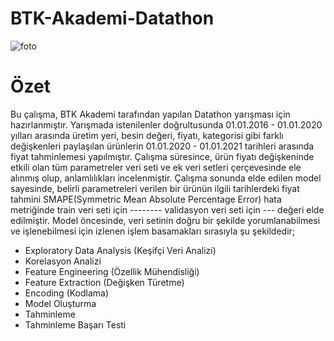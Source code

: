 # BTK-Akademi-Datathon
![foto](https://user-images.githubusercontent.com/63146261/161426084-a86656e8-eee0-44f2-bc0a-56fd8471acf2.jpg)
# Özet
Bu çalışma, BTK Akademi tarafından yapılan Datathon yarışması için hazırlanmıştır. Yarışmada istenilenler doğrultusunda 01.01.2016 - 01.01.2020 yılları arasında üretim yeri, besin değeri, fiyatı, kategorisi gibi farklı değişkenleri paylaşılan ürünlerin 01.01.2020 - 01.01.2021 tarihleri arasında fiyat tahminlemesi yapılmıştır. Çalışma süresince, ürün fiyatı değişkeninde etkili olan tüm parametreler veri seti ve ek veri setleri çerçevesinde ele alınmış olup, anlamlılıkları incelenmiştir. Çalışma sonunda elde edilen model sayesinde, belirli parametreleri verilen bir ürünün ilgili tarihlerdeki fiyat tahmini SMAPE(Symmetric Mean Absolute Percentage Error) hata metriğinde train veri seti için -------- validasyon veri seti için --- değeri elde edilmiştir. Model öncesinde, veri setinin doğru bir şekilde yorumlanabilmesi ve işlenebilmesi için izlenen işlem basamakları sırasıyla şu şekildedir;
 * Exploratory Data Analysis (Keşifçi Veri Analizi)
 * Korelasyon Analizi
 * Feature Engineering (Özellik Mühendisliği)
 * Feature Extraction (Değişken Türetme)
 * Encoding (Kodlama)
 * Model Oluşturma 
 * Tahminleme
 * Tahminleme Başarı Testi
